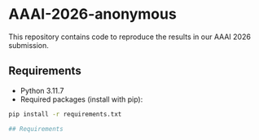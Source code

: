 # AAAI-2026-anonymous

This repository contains code to reproduce the results in our AAAI 2026 submission.

## Requirements

- Python 3.11.7
- Required packages (install with pip):

``` bash
pip install -r requirements.txt

## Requirements

